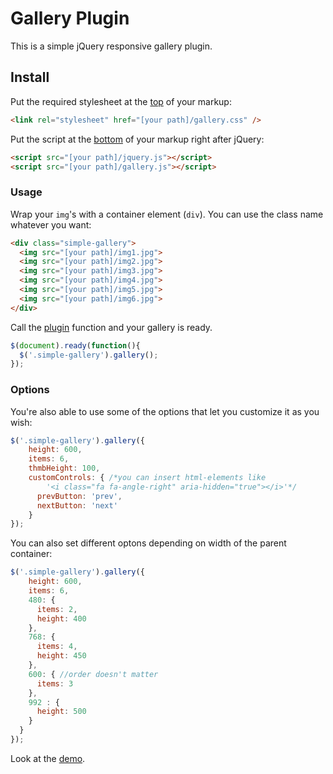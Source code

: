 # Gallery Plugin
This is a simple jQuery responsive gallery plugin.

## Install

Put the required stylesheet at the [top](https://developer.yahoo.com/performance/rules.html#css_top) of your markup:

```html
<link rel="stylesheet" href="[your path]/gallery.css" />
```

Put the script at the [bottom](https://developer.yahoo.com/performance/rules.html#js_bottom) of your markup right after jQuery:

```html
<script src="[your path]/jquery.js"></script>
<script src="[your path]/gallery.js"></script>
```

### Usage

Wrap your `img`'s with a container element (`div`). You can use the class name whatever you want:

```html
<div class="simple-gallery">
  <img src="[your path]/img1.jpg">
  <img src="[your path]/img2.jpg">
  <img src="[your path]/img3.jpg">
  <img src="[your path]/img4.jpg">
  <img src="[your path]/img5.jpg">
  <img src="[your path]/img6.jpg">
</div>
```


Call the [plugin](https://learn.jquery.com/plugins/) function and your gallery is ready.

```javascript
$(document).ready(function(){
  $('.simple-gallery').gallery();
});
```
### Options

You're also able to use some of the options that let you customize it as you wish:

```javascript
$('.simple-gallery').gallery({
    height: 600,
    items: 6,
    thmbHeight: 100,
    customControls: { /*you can insert html-elements like 
    	'<i class="fa fa-angle-right" aria-hidden="true"></i>'*/
      prevButton: 'prev',
      nextButton: 'next'
    }
});
```
You can also set different optons depending on width of the parent container:
```javascript
$('.simple-gallery').gallery({
    height: 600,
    items: 6,
    480: {
      items: 2,
      height: 400
    },
    768: {
      items: 4,
      height: 450
    },
    600: { //order doesn't matter
      items: 3
    },
    992 : {
      height: 500
    }
  }
});
```
Look at the [demo](https://totonaq.github.io/Gallery-Plugin/).
